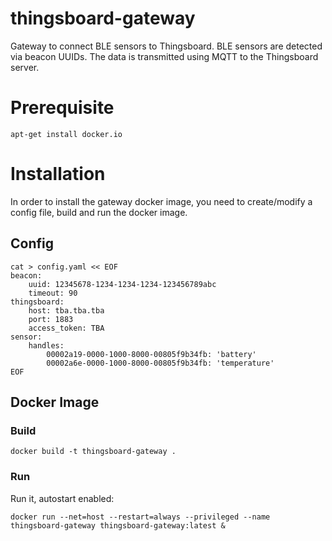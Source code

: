 # thingsboard-gateway
Gateway to connect BLE sensors to Thingsboard.
BLE sensors are detected via beacon UUIDs.
The data is transmitted using MQTT to the Thingsboard server.

# Prerequisite
```
apt-get install docker.io
```

# Installation
In order to install the gateway docker image, you need to create/modify a config file, build and run the docker image.
## Config
```
cat > config.yaml << EOF
beacon:
    uuid: 12345678-1234-1234-1234-123456789abc
    timeout: 90
thingsboard:
    host: tba.tba.tba
    port: 1883
    access_token: TBA
sensor:
    handles:
        00002a19-0000-1000-8000-00805f9b34fb: 'battery'
        00002a6e-0000-1000-8000-00805f9b34fb: 'temperature'
EOF
```
## Docker Image
### Build
```
docker build -t thingsboard-gateway .
```
### Run
Run it, autostart enabled:
```
docker run --net=host --restart=always --privileged --name thingsboard-gateway thingsboard-gateway:latest &
```
